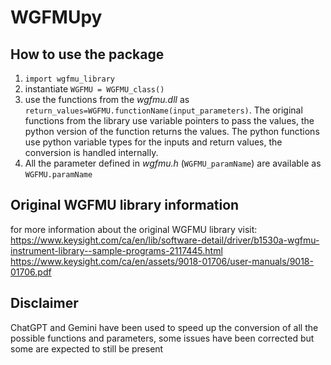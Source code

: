 # WGFMUpy

## How to use the package
1) `import wgfmu_library`
2) instantiate `WGFMU = WGFMU_class()`
3) use the functions from the _wgfmu.dll_ as `return_values=WGFMU.functionName(input_parameters)`.
The original functions from the library use variable pointers to pass the values, the python version of the function returns the values.
The python functions use python variable types for the inputs and return values, the conversion is handled internally.
4) All the parameter defined in _wgfmu.h_ (`WGFMU_paramName`) are available as `WGFMU.paramName`

## Original WGFMU library information
for more information about the original WGFMU library visit:
https://www.keysight.com/ca/en/lib/software-detail/driver/b1530a-wgfmu-instrument-library--sample-programs-2117445.html
https://www.keysight.com/ca/en/assets/9018-01706/user-manuals/9018-01706.pdf

## Disclaimer
ChatGPT and Gemini have been used to speed up the conversion of all the possible functions and parameters, some issues have been corrected but some are expected to still be present